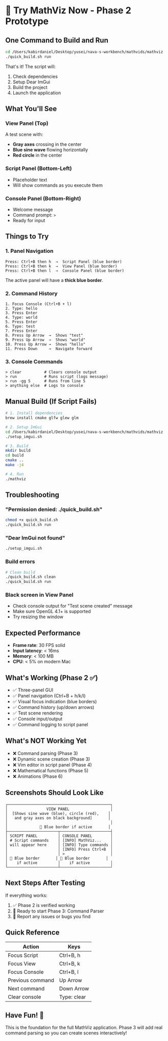 # 🚀 Try MathViz Now - Phase 2 Prototype

## One Command to Build and Run

```bash
cd /Users/kabirdaniel/Desktop/yusei/nava-s-workbench/mathvids/mathviz
./quick_build.sh run
```

That's it! The script will:
1. Check dependencies
2. Setup Dear ImGui
3. Build the project
4. Launch the application

## What You'll See

### View Panel (Top)
A test scene with:
- **Gray axes** crossing in the center
- **Blue sine wave** flowing horizontally
- **Red circle** in the center

### Script Panel (Bottom-Left)
- Placeholder text
- Will show commands as you execute them

### Console Panel (Bottom-Right)
- Welcome message
- Command prompt: `>`
- Ready for input

## Things to Try

### 1. Panel Navigation
```
Press: Ctrl+B then h  →  Script Panel (blue border)
Press: Ctrl+B then k  →  View Panel (blue border)
Press: Ctrl+B then l  →  Console Panel (blue border)
```

The active panel will have a **thick blue border**.

### 2. Command History
```
1. Focus Console (Ctrl+B + l)
2. Type: hello
3. Press Enter
4. Type: world
5. Press Enter
6. Type: test
7. Press Enter
8. Press Up Arrow  →  Shows "test"
9. Press Up Arrow  →  Shows "world"
10. Press Up Arrow →  Shows "hello"
11. Press Down     →  Navigate forward
```

### 3. Console Commands
```
> clear          # Clears console output
> run            # Runs script (logs message)
> run -gg 5      # Runs from line 5
> anything else  # Logs to console
```

## Manual Build (If Script Fails)

```bash
# 1. Install dependencies
brew install cmake glfw glew glm

# 2. Setup ImGui
cd /Users/kabirdaniel/Desktop/yusei/nava-s-workbench/mathvids/mathviz
./setup_imgui.sh

# 3. Build
mkdir build
cd build
cmake ..
make -j4

# 4. Run
./mathviz
```

## Troubleshooting

### "Permission denied: ./quick_build.sh"
```bash
chmod +x quick_build.sh
./quick_build.sh run
```

### "Dear ImGui not found"
```bash
./setup_imgui.sh
```

### Build errors
```bash
# Clean build
./quick_build.sh clean
./quick_build.sh run
```

### Black screen in View Panel
- Check console output for "Test scene created" message
- Make sure OpenGL 4.1+ is supported
- Try resizing the window

## Expected Performance

- **Frame rate**: 30 FPS solid
- **Input latency**: < 16ms
- **Memory**: < 100 MB
- **CPU**: < 5% on modern Mac

## What's Working (Phase 2 ✅)

- ✅ Three-panel GUI
- ✅ Panel navigation (Ctrl+B + h/k/l)
- ✅ Visual focus indication (blue borders)
- ✅ Command history (up/down arrows)
- ✅ Test scene rendering
- ✅ Console input/output
- ✅ Command logging to script panel

## What's NOT Working Yet

- ❌ Command parsing (Phase 3)
- ❌ Dynamic scene creation (Phase 3)
- ❌ Vim editor in script panel (Phase 4)
- ❌ Mathematical functions (Phase 5)
- ❌ Animations (Phase 6)

## Screenshots Should Look Like

```
┌─────────────────────────────────────────────┐
│                 VIEW PANEL                  │
│  [Shows sine wave (blue), circle (red),    │
│   and gray axes on black background]       │
│                                             │
│              🔵 Blue border if active       │
├──────────────────────┬──────────────────────┤
│ SCRIPT PANEL         │ CONSOLE PANEL        │
│ # Script commands    │ [INFO] MathViz...    │
│ will appear here     │ [INFO] Type commands │
│                      │ [INFO] Press Ctrl+B  │
│                      │ > _                  │
│ 🔵 Blue border       │ 🔵 Blue border       │
│    if active         │    if active         │
└──────────────────────┴──────────────────────┘
```

## Next Steps After Testing

If everything works:
1. ✅ Phase 2 is verified working
2. 🚀 Ready to start Phase 3: Command Parser
3. 📝 Report any issues or bugs you find

## Quick Reference

| Action | Keys |
|--------|------|
| Focus Script | Ctrl+B, h |
| Focus View | Ctrl+B, k |
| Focus Console | Ctrl+B, l |
| Previous command | Up Arrow |
| Next command | Down Arrow |
| Clear console | Type: clear |

## Have Fun! 🎉

This is the foundation for the full MathViz application. Phase 3 will add real command parsing so you can create scenes interactively!
